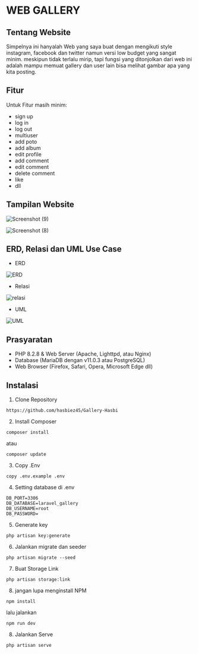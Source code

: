 # WEB GALLERY

## Tentang Website

Simpelnya ini hanyalah Web yang saya buat dengan mengikuti style instagram, facebook dan twitter namun versi low budget yang sangat minim. meskipun tidak terlalu mirip, tapi fungsi yang ditonjolkan dari web ini adalah mampu memuat gallery dan user lain bisa melihat gambar apa yang kita posting.

## Fitur

Untuk Fitur masih minim:
- sign up
- log in
- log out
- multiuser
- add poto
- add album
- edit profile
- add comment
- edit comment
- delete comment
- like
- dll

## Tampilan Website

![Screenshot (9)](https://github.com/hasbiez45/Gallery-Hasbi/assets/110511061/1327a9cb-63a2-4c85-9d57-51897b75c872)

![Screenshot (8)](https://github.com/hasbiez45/Gallery-Hasbi/assets/110511061/af958926-16f1-4d53-9ae9-aaf37d3e4a9e)



## ERD, Relasi dan UML Use Case

- ERD

![ERD](https://github.com/hasbiez45/Gallery-Hasbi/assets/110511061/5aadb462-6cec-4725-9d1f-ab47405c99d4)

- Relasi

![relasi](https://github.com/hasbiez45/Gallery-Hasbi/assets/110511061/cf59cdcc-2111-4104-80e7-9dd529c74e38)

- UML

![UML](https://github.com/hasbiez45/Gallery-Hasbi/assets/110511061/a573c4d9-7d87-484e-8cd4-320f6c17a4ba)

## Prasyaratan

- PHP 8.2.8 & Web Server (Apache, Lighttpd, atau Nginx)
- Database (MariaDB dengan v11.0.3 atau PostgreSQL)
- Web Browser (Firefox, Safari, Opera, Microsoft Edge dll)

## Instalasi
1. Clone Repository
```
https://github.com/hasbiez45/Gallery-Hasbi
```

2. Install Composer
```
composer install
```
atau
```
composer update
```

3. Copy .Env
```
copy .env.example .env
```

4. Setting database di .env
```
DB_PORT=3306
DB_DATABASE=laravel_gallery
DB_USERNAME=root
DB_PASSWORD=
```

5. Generate key
```
php artisan key:generate
```

6. Jalankan migrate dan seeder
```
php artisan migrate --seed
```

7. Buat Storage Link
```
php artisan storage:link
```

8. jangan lupa menginstall NPM
```
npm install
```
lalu jalankan
```
npm run dev
```

8. Jalankan Serve
```
php artisan serve
```
